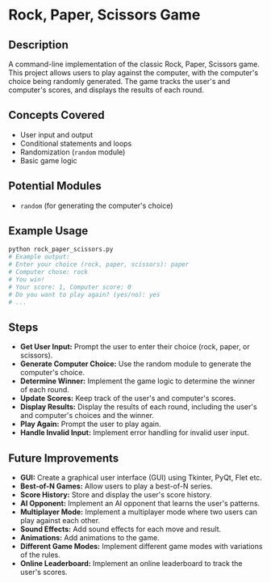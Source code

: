 # Rock, Paper, Scissors Game

## Description

A command-line implementation of the classic Rock, Paper, Scissors game. This project allows users to play against the computer, with the computer's choice being randomly generated. The game tracks the user's and computer's scores, and displays the results of each round.

## Concepts Covered

- User input and output
- Conditional statements and loops
- Randomization (`random` module)
- Basic game logic

## Potential Modules

- `random` (for generating the computer's choice)

## Example Usage

```bash
python rock_paper_scissors.py
# Example output:
# Enter your choice (rock, paper, scissors): paper
# Computer chose: rock
# You win!
# Your score: 1, Computer score: 0
# Do you want to play again? (yes/no): yes
# ...
```

## Steps

- **Get User Input:** Prompt the user to enter their choice (rock, paper, or scissors).
- **Generate Computer Choice:** Use the random module to generate the computer's choice.
- **Determine Winner:** Implement the game logic to determine the winner of each round.
- **Update Scores:** Keep track of the user's and computer's scores.
- **Display Results:** Display the results of each round, including the user's and computer's choices and the winner.
- **Play Again:** Prompt the user to play again.
- **Handle Invalid Input:** Implement error handling for invalid user input.

## Future Improvements

- **GUI:** Create a graphical user interface (GUI) using Tkinter, PyQt, Flet etc.
- **Best-of-N Games:** Allow users to play a best-of-N series.
- **Score History:** Store and display the user's score history.
- **AI Opponent:** Implement an AI opponent that learns the user's patterns.
- **Multiplayer Mode:** Implement a multiplayer mode where two users can play against each other.
- **Sound Effects:** Add sound effects for each move and result.
- **Animations:** Add animations to the game.
- **Different Game Modes:** Implement different game modes with variations of the rules.
- **Online Leaderboard:** Implement an online leaderboard to track the user's scores.

